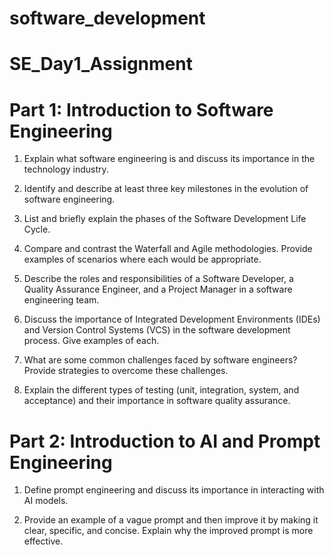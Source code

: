 # software_development
# SE_Day1_Assignment

# Part 1: Introduction to Software Engineering

1. Explain what software engineering is and discuss its importance in the technology industry. 

2. Identify and describe at least three key milestones in the evolution of software engineering.  

3. List and briefly explain the phases of the Software Development Life Cycle.

4. Compare and contrast the Waterfall and Agile methodologies. Provide examples of scenarios where each would be appropriate.

5. Describe the roles and responsibilities of a Software Developer, a Quality Assurance Engineer, and a Project Manager in a software engineering team.

6. Discuss the importance of Integrated Development Environments (IDEs) and Version Control Systems (VCS) in the software development process. Give examples of each.

7. What are some common challenges faced by software engineers? Provide strategies to overcome these challenges.

8. Explain the different types of testing (unit, integration, system, and acceptance) and their importance in software quality assurance.

# Part 2: Introduction to AI and Prompt Engineering

1. Define prompt engineering and discuss its importance in interacting with AI models.

2. Provide an example of a vague prompt and then improve it by making it clear, specific, and concise. Explain why the improved prompt is more effective.
